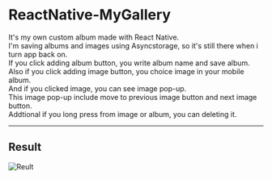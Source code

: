 # ReactNative-MyGallery

It's my own custom album made with React Native.<br/>
I'm saving albums and images using Asyncstorage, so it's still there when i turn app back on.<br/>
If you click adding album button, you write album name and save album.<br/>
Also if you click adding image button, you choice image in your mobile album.<br/>
And if you clicked image, you can see image pop-up.<br/>
This image pop-up include move to previous image button and next image button.<br/>
Addtional if you long press from image or album, you can deleting it.

---

## Result

![Reult](https://github.com/Yuhyeon0516/ReactNative-MyGallery/assets/120432007/8775a1c2-0a0d-4c9c-92b7-fdbedb413657)


